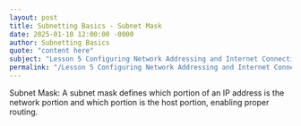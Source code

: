 ```yaml
---
layout: post
title: Subnetting Basics - Subnet Mask
date: 2025-01-10 12:00:00 -0000
author: Subnetting Basics
quote: "content here"
subject: "Lesson 5 Configuring Network Addressing and Internet Connections"
permalink: "/Lesson 5 Configuring Network Addressing and Internet Connections/Subnetting Basics/Subnetting Basics - Subnet Mask"
---
```


Subnet Mask: A subnet mask defines which portion of an IP address is the network portion and which portion is the host portion, enabling proper routing.

